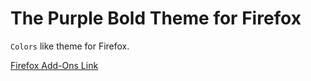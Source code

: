 # The Purple Bold Theme for Firefox

`Colors` like theme for Firefox.

[Firefox Add-Ons Link](https://addons.mozilla.org/en-US/firefox/addon/purple-bold-theme/)